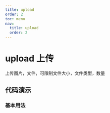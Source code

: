 ```yaml
---
title: upload
order: 2
toc: menu
nav:
  title: upload
  order: 2
---
```


# upload 上传

上传图片，文件，可限制文件大小，文件类型，数量

## 代码演示

### 基本用法

<code src="./demo/basic.tsx"></code> 

<API src="./index.tsx"></API> 